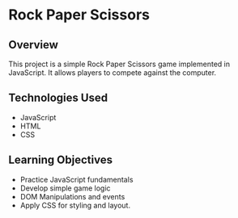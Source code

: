 # Rock Paper Scissors

## Overview

This project is a simple Rock Paper Scissors game implemented in JavaScript. It allows players
to compete against the computer.

## Technologies Used

- JavaScript
- HTML
- CSS

## Learning Objectives

- Practice JavaScript fundamentals
- Develop simple game logic
- DOM Manipulations and events
- Apply CSS for styling and layout.